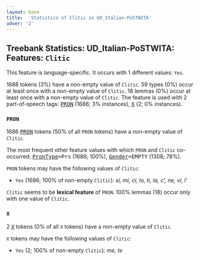 ```yaml
---
layout: base
title:  'Statistics of Clitic in UD_Italian-PoSTWITA'
udver: '2'
---
```


## Treebank Statistics: UD_Italian-PoSTWITA: Features: `Clitic`

This feature is language-specific.
It occurs with 1 different values: `Yes`.

1688 tokens (3%) have a non-empty value of `Clitic`.
59 types (0%) occur at least once with a non-empty value of `Clitic`.
18 lemmas (0%) occur at least once with a non-empty value of `Clitic`.
The feature is used with 2 part-of-speech tags: <tt><a href="it_postwita-pos-PRON.html">PRON</a></tt> (1686; 3% instances), <tt><a href="it_postwita-pos-X.html">X</a></tt> (2; 0% instances).

### `PRON`

1686 <tt><a href="it_postwita-pos-PRON.html">PRON</a></tt> tokens (50% of all `PRON` tokens) have a non-empty value of `Clitic`.

The most frequent other feature values with which `PRON` and `Clitic` co-occurred: <tt><a href="it_postwita-feat-PronType.html">PronType</a></tt><tt>=Prs</tt> (1686; 100%), <tt><a href="it_postwita-feat-Gender.html">Gender</a></tt><tt>=EMPTY</tt> (1308; 78%).

`PRON` tokens may have the following values of `Clitic`:

* `Yes` (1686; 100% of non-empty `Clitic`): <em>si, mi, ci, lo, ti, la, c', ne, vi, l'</em>

`Clitic` seems to be **lexical feature** of `PRON`. 100% lemmas (18) occur only with one value of `Clitic`.

### `X`

2 <tt><a href="it_postwita-pos-X.html">X</a></tt> tokens (0% of all `X` tokens) have a non-empty value of `Clitic`.

`X` tokens may have the following values of `Clitic`:

* `Yes` (2; 100% of non-empty `Clitic`): <em>me, te</em>

